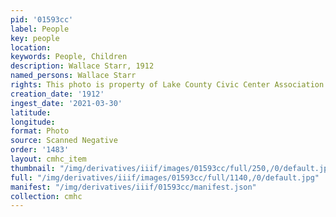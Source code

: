 ```yaml
---
pid: '01593cc'
label: People
key: people
location: 
keywords: People, Children
description: Wallace Starr, 1912
named_persons: Wallace Starr
rights: This photo is property of Lake County Civic Center Association.
creation_date: '1912'
ingest_date: '2021-03-30'
latitude: 
longitude: 
format: Photo
source: Scanned Negative
order: '1483'
layout: cmhc_item
thumbnail: "/img/derivatives/iiif/images/01593cc/full/250,/0/default.jpg"
full: "/img/derivatives/iiif/images/01593cc/full/1140,/0/default.jpg"
manifest: "/img/derivatives/iiif/01593cc/manifest.json"
collection: cmhc
---
```

